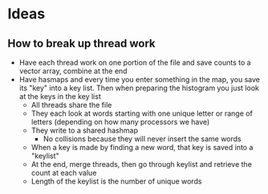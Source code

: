 # Ideas

## How to break up thread work
* Have each thread work on one portion of the file and save counts to a vector array, combine at the end
* Have hasmaps and every time you enter something in the map, you save its "key" into a key list. Then when preparing the histogram you just look at the keys in the key list
    * All threads share the file
    * They each look at words starting with one unique letter or range of letters (depending on how many processors we have)
    * They write to a shared hashmap
        * No collisions because they will never insert the same words
    * When a key is made by finding a new word, that key is saved into a "keylist"
    * At the end, merge threads, then go through keylist and retrieve the count at each value
    * Length of the keylist is the number of unique words
